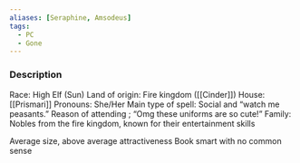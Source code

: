 ```yaml
---
aliases: [Seraphine, Amsodeus]
tags:
  - PC
  - Gone
---
```

### Description
Race: High Elf (Sun) 
Land of origin: Fire kingdom ([[Cinder]])
House: [[Prismari]] 
Pronouns: She/Her 
Main type of spell: Social and “watch me peasants.” 
Reason of attending ; “Omg these uniforms are so cute!” 
Family: Nobles from the fire kingdom, known for their entertainment skills 

Average size, above average attractiveness 
Book smart with no common sense